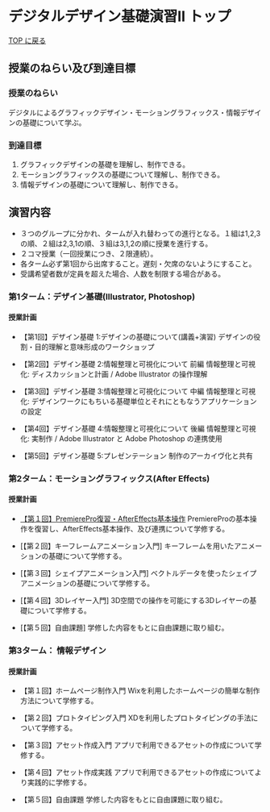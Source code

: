 # デジタルデザイン基礎演習II トップ

[TOP に戻る](../../index.md)

## 授業のねらい及び到達目標
### 授業のねらい
デジタルによるグラフィックデザイン・モーショングラフィックス・情報デザインの基礎について学ぶ。


### 到達目標
1. グラフィックデザインの基礎を理解し、制作できる。
2. モーショングラフィックスの基礎について理解し、制作できる。
3. 情報デザインの基礎について理解し、制作できる。

## 演習内容
- ３つのグループに分かれ、タームが入れ替わっての進行となる。１組は1,2,3の順、２組は2,3,1の順、３組は3,1,2の順に授業を進行する。
- ２コマ授業（一回授業につき、２限連続）。
- 各ターム必ず第1回から出席すること。遅刻・欠席のないようにすること。
- 受講希望者数が定員を超えた場合、人数を制限する場合がある。

### 第1ターム：デザイン基礎(Illustrator, Photoshop)
#### 授業計画
- 【第1回】デザイン基礎 1:デザインの基礎について(講義+演習)
デザインの役割・目的理解と意味形成のワークショップ

- 【第2回】デザイン基礎 2:情報整理と可視化について 前編
情報整理と可視化: ディスカッションと計画 / Adobe Illustrator の操作理解

- 【第3回】デザイン基礎 3:情報整理と可視化について 中編
情報整理と可視化: デザインワークにもちいる基礎単位とそれにともなうアプリケーションの設定

- 【第4回】デザイン基礎 4:情報整理と可視化について 後編
情報整理と可視化: 実制作 / Adobe Illustrator と Adobe Photoshop の連携使用

- 【第5回】デザイン基礎 5:プレゼンテーション
制作のアーカイヴ化と共有

### 第2ターム：モーショングラフィックス(After Effects)
#### 授業計画
- [【第１回】PremierePro復習・AfterEffects基本操作](./dd2_01.md)
PremiereProの基本操作を復習し、AfterEffects基本操作、及び連携について学修する。

- [【第２回】キーフレームアニメーション入門]
キーフレームを用いたアニメーションの基礎について学修する。

- [【第３回】シェイプアニメーション入門]
ベクトルデータを使ったシェイプアニメーションの基礎について学修する。

- [【第４回】3Dレイヤー入門]
3D空間での操作を可能にする3Dレイヤーの基礎について学修する。

- [【第５回】自由課題]
学修した内容をもとに自由課題に取り組む。

### 第3ターム： 情報デザイン
#### 授業計画
- 【第１回】ホームページ制作入門
Wixを利用したホームページの簡単な制作方法について学修する。

- 【第２回】プロトタイピング入門
XDを利用したプロトタイピングの手法について学修する。

- 【第３回】アセット作成入門
アプリで利用できるアセットの作成について学修する。

- 【第４回】アセット作成実践
アプリで利用できるアセットの作成についてより実践的に学修する。

- 【第５回】自由課題
学修した内容をもとに自由課題に取り組む。